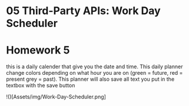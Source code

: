 # 05 Third-Party APIs: Work Day Scheduler

# Homework 5
this is a daily calender that give you the date and time. This daily planner change colors depending on what hour you are on (green = future, red = present grey = past). This planner will also save all text you put in the textbox with the save button


!()[Assets/img/Work-Day-Scheduler.png]


